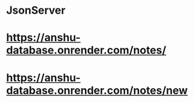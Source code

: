 # JsonServer

# https://anshu-database.onrender.com/notes/

# https://anshu-database.onrender.com/notes/new
